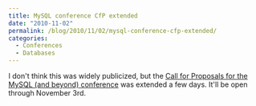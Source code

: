 ```yaml
---
title: MySQL conference CfP extended
date: "2010-11-02"
permalink: /blog/2010/11/02/mysql-conference-cfp-extended/
categories:
  - Conferences
  - Databases
---
```

I don't think this was widely publicized, but the [Call for Proposals for the MySQL (and beyond) conference][1] was extended a few days. It'll be open through November 3rd.

 [1]: http://en.oreilly.com/mysql2011/user/proposal/propose/cfp/126
